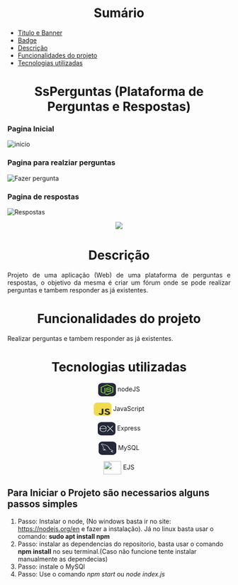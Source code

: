 <h1 align="center">Sumário</h1>

- [Titulo e Banner](#titulo)
- [Badge](#badge)
- [Descrição](#descricao)
- [Funcionalidades do projeto](#funcionalidades)
- [Tecnologias utilizadas](#tecnologias)

##

<!--AQUI COMEÇA O README-->
<h1 align="center" id="titulo">SsPerguntas (Plataforma de Perguntas e Respostas)</h1>
<h3>Pagina Inicial</h3>

![inicio](https://github.com/italo12346/Plataforma-de-Perguntas-e-respostas/assets/78382234/78211a69-9410-4f33-ba41-39f7d07ece7a) 

<h3>Pagina para realziar perguntas</h3>

![Fazer pergunta](https://github.com/italo12346/Plataforma-de-Perguntas-e-respostas/assets/78382234/8e1671f0-f64e-44ae-9390-4e553969f967)

<h3>Pagina de respostas</h3>

![Respostas](https://github.com/italo12346/Plataforma-de-Perguntas-e-respostas/assets/78382234/88a4c9d5-09ac-4133-832c-0d2866832d7b)

<div align="center">
<img src="https://img.shields.io/badge/STATUS-CONCLUIDO-green">
</div>

<h1 align="center" id="descricao">Descrição</h1>

<p align="justify" width="10px">Projeto de uma aplicação (Web) de uma plataforma de perguntas e respostas, o objetivo da mesma é criar um fórum onde se pode realizar perguntas e tambem responder as já existentes.</p>

<h1 align="center" id="funcionalidades">Funcionalidades do projeto</h1>

<p align="justify">Realizar perguntas e tambem responder as já existentes.</p>

<h1 align="center" id="tecnologias">Tecnologias utilizadas</h1>

<p align="center"><img align="center" height="30" width="40" src="https://github.com/tandpfun/skill-icons/blob/main/icons/NodeJS-Dark.svg"> nodeJS</p>
<p align="center"><img align="center" height="30" width="40" src="https://github.com/tandpfun/skill-icons/blob/main/icons/JavaScript.svg"> JavaScript</p>
<p align="center"><img align="center" height="30" width="40" src="https://github.com/tandpfun/skill-icons/blob/main/icons/ExpressJS-Dark.svg"> Express</p>
<p align="center"><img align="center" height="30" width="40" src="https://github.com/tandpfun/skill-icons/blob/main/icons/MySQL-Dark.svg"> MySQL</p>
<p align="center"><img align="center" height="30" width="40" src="https://miro.medium.com/v2/resize:fit:1400/1*VMI-NGFtYwWM7aBoKOg72Q.jpeg"> EJS</p>



##
 
 ## Para Iniciar o Projeto são necessarios alguns passos simples
 1. Passo: Instalar o node, (No windows basta ir no site: https://nodejs.org/en e fazer a instalação). 
 Já no linux basta usar o comando: **sudo apt install npm** 
 2. Passo: instalar as dependencias do repositorio, basta usar o comando **npm install** no seu terminal.(Caso não funcione tente instalar manualmente as dependecias)
 3. Passo: instale o MySQl
 4. Passo: Use o comando *npm start* ou *node index.js*



